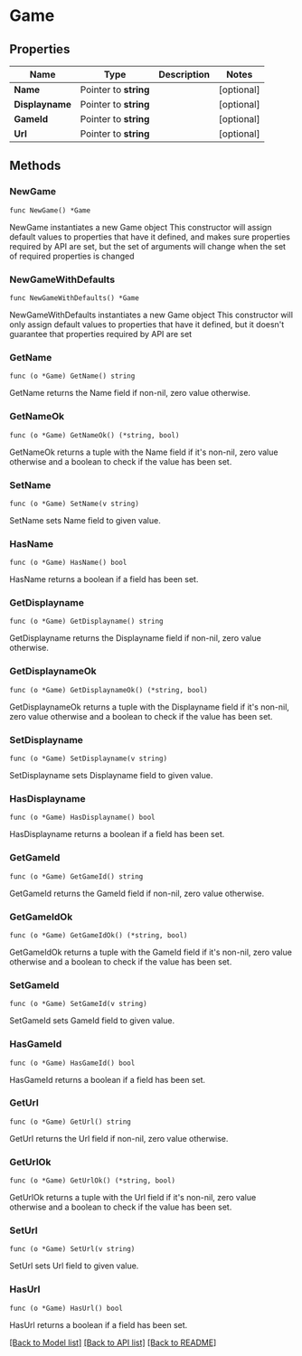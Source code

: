 # Game

## Properties

Name | Type | Description | Notes
------------ | ------------- | ------------- | -------------
**Name** | Pointer to **string** |  | [optional] 
**Displayname** | Pointer to **string** |  | [optional] 
**GameId** | Pointer to **string** |  | [optional] 
**Url** | Pointer to **string** |  | [optional] 

## Methods

### NewGame

`func NewGame() *Game`

NewGame instantiates a new Game object
This constructor will assign default values to properties that have it defined,
and makes sure properties required by API are set, but the set of arguments
will change when the set of required properties is changed

### NewGameWithDefaults

`func NewGameWithDefaults() *Game`

NewGameWithDefaults instantiates a new Game object
This constructor will only assign default values to properties that have it defined,
but it doesn't guarantee that properties required by API are set

### GetName

`func (o *Game) GetName() string`

GetName returns the Name field if non-nil, zero value otherwise.

### GetNameOk

`func (o *Game) GetNameOk() (*string, bool)`

GetNameOk returns a tuple with the Name field if it's non-nil, zero value otherwise
and a boolean to check if the value has been set.

### SetName

`func (o *Game) SetName(v string)`

SetName sets Name field to given value.

### HasName

`func (o *Game) HasName() bool`

HasName returns a boolean if a field has been set.

### GetDisplayname

`func (o *Game) GetDisplayname() string`

GetDisplayname returns the Displayname field if non-nil, zero value otherwise.

### GetDisplaynameOk

`func (o *Game) GetDisplaynameOk() (*string, bool)`

GetDisplaynameOk returns a tuple with the Displayname field if it's non-nil, zero value otherwise
and a boolean to check if the value has been set.

### SetDisplayname

`func (o *Game) SetDisplayname(v string)`

SetDisplayname sets Displayname field to given value.

### HasDisplayname

`func (o *Game) HasDisplayname() bool`

HasDisplayname returns a boolean if a field has been set.

### GetGameId

`func (o *Game) GetGameId() string`

GetGameId returns the GameId field if non-nil, zero value otherwise.

### GetGameIdOk

`func (o *Game) GetGameIdOk() (*string, bool)`

GetGameIdOk returns a tuple with the GameId field if it's non-nil, zero value otherwise
and a boolean to check if the value has been set.

### SetGameId

`func (o *Game) SetGameId(v string)`

SetGameId sets GameId field to given value.

### HasGameId

`func (o *Game) HasGameId() bool`

HasGameId returns a boolean if a field has been set.

### GetUrl

`func (o *Game) GetUrl() string`

GetUrl returns the Url field if non-nil, zero value otherwise.

### GetUrlOk

`func (o *Game) GetUrlOk() (*string, bool)`

GetUrlOk returns a tuple with the Url field if it's non-nil, zero value otherwise
and a boolean to check if the value has been set.

### SetUrl

`func (o *Game) SetUrl(v string)`

SetUrl sets Url field to given value.

### HasUrl

`func (o *Game) HasUrl() bool`

HasUrl returns a boolean if a field has been set.


[[Back to Model list]](../README.md#documentation-for-models) [[Back to API list]](../README.md#documentation-for-api-endpoints) [[Back to README]](../README.md)


